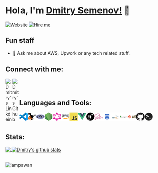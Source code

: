 # Hola, I'm [Dmitry Semenov!](https://mxnr.net) 👋

[![Website](https://img.shields.io/website?label=🌍mxnr.net&style=for-the-badge&url=https://mxnr.net)](https://mxnr.net) [![Hire me](https://img.shields.io/website?label=Hire%20me&style=for-the-badge&logo=upwork&url=https://www.upwork.com)](https://www.upwork.com/freelancers/~010ad1a2700f974ab6)


## Fun staff
- 💬 Ask me about AWS, Upwork or any tech related stuff.

## Connect with me:

<a href="https://linkedin.com/in/mxnrl">
  <img align="left" alt="Dmitry's Linkdein" width="22px" src="https://cdn.jsdelivr.net/npm/simple-icons@v3/icons/linkedin.svg" />
</a>
<a href="https://github.com/mxnr">
  <img align="left" alt="Dmitry's Github" width="22px" src="https://cdn.jsdelivr.net/npm/simple-icons@v3/icons/github.svg" />
</a>

<br/>
<br/>

## Languages and Tools:
<p>
<img align="left" alt="Visual Studio Code" width="26px" src="https://raw.githubusercontent.com/github/explore/80688e429a7d4ef2fca1e82350fe8e3517d3494d/topics/visual-studio-code/visual-studio-code.png" />
<img align="left" alt="Perl" width="26px" src="https://raw.githubusercontent.com/github/explore/80688e429a7d4ef2fca1e82350fe8e3517d3494d/topics/perl/perl.png" />
<img align="left" alt="Php" width="26px" src="https://raw.githubusercontent.com/github/explore/80688e429a7d4ef2fca1e82350fe8e3517d3494d/topics/php/php.png" />
<img align="left" alt="Node.js" width="26px" src="https://raw.githubusercontent.com/github/explore/80688e429a7d4ef2fca1e82350fe8e3517d3494d/topics/nodejs/nodejs.png" />
<img align="left" alt="GraphQL" width="26px" src="https://raw.githubusercontent.com/github/explore/80688e429a7d4ef2fca1e82350fe8e3517d3494d/topics/graphql/graphql.png" />
<img align="left" alt="AWS" width="26px" src="https://raw.githubusercontent.com/github/explore/80688e429a7d4ef2fca1e82350fe8e3517d3494d/topics/aws/aws.png" />
<img align="left" alt="JavaScript" width="26px" 
src="https://raw.githubusercontent.com/github/explore/80688e429a7d4ef2fca1e82350fe8e3517d3494d/topics/javascript/javascript.png" />
<img align="left" alt="Vue" width="26px" src="https://raw.githubusercontent.com/github/explore/80688e429a7d4ef2fca1e82350fe8e3517d3494d/topics/vue/vue.png" />
<img align="left" alt="Symfony" width="26px" src="https://raw.githubusercontent.com/github/explore/80688e429a7d4ef2fca1e82350fe8e3517d3494d/topics/symfony/symfony.png" />
<img align="left" alt="Sass" width="26px" src="https://raw.githubusercontent.com/github/explore/80688e429a7d4ef2fca1e82350fe8e3517d3494d/topics/sass/sass.png" />
<img align="left" alt="SQL" width="26px" src="https://raw.githubusercontent.com/github/explore/80688e429a7d4ef2fca1e82350fe8e3517d3494d/topics/sql/sql.png" />
<img align="left" alt="MySQL" width="26px" src="https://raw.githubusercontent.com/github/explore/80688e429a7d4ef2fca1e82350fe8e3517d3494d/topics/mysql/mysql.png" />
<img align="left" alt="MongoDB" width="26px" src="https://raw.githubusercontent.com/github/explore/80688e429a7d4ef2fca1e82350fe8e3517d3494d/topics/mongodb/mongodb.png" />
<img align="left" alt="Git" width="26px" src="https://raw.githubusercontent.com/github/explore/80688e429a7d4ef2fca1e82350fe8e3517d3494d/topics/git/git.png" />
<img align="left" alt="GitHub" width="26px" src="https://raw.githubusercontent.com/github/explore/78df643247d429f6cc873026c0622819ad797942/topics/github/github.png" />
<img align="left" alt="Terminal" width="26px" src="https://raw.githubusercontent.com/github/explore/80688e429a7d4ef2fca1e82350fe8e3517d3494d/topics/terminal/terminal.png" />
</p>
<br/>
<br/>

## Stats:

<a href="https://github.com/mxnr">
  <img align="center" src="https://github-readme-stats.vercel.app/api/top-langs/?username=mxnr&theme=light&hide_langs_below=1" />
</a>
<a href="https://github.com/mxnr">
 <img align="center" src="https://github-readme-stats.vercel.app/api?username=mxnr&show_icons=true&theme=light&line_height=27" alt="Dmitry's github stats"/>
</a>

<br/>
<br/>

<p align="left"> <img src="https://komarev.com/ghpvc/?username=mxnr&label=👀&color=blue&style=flat-square" alt="iampawan" /> </p>


